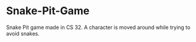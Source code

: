 # Snake-Pit-Game
Snake Pit game made in CS 32. A character is moved around while trying to avoid snakes. 
